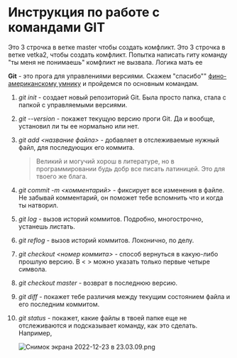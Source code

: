 # Инструкция по работе с командами GIT

Это 3 строчка в ветке master чтобы создать комфликт. 
Это 3 строчка в ветке vetka2, чтобы создать комфликт. Попытка написать гиту команду "ты меня не понимаешь" комфликт не вызвала. Логика мать ее

**Git** - это прога для управлениями версиями. Скажем "спасибо"" [фино-американскому умнику](https://ru.wikipedia.org/wiki/%D0%A2%D0%BE%D1%80%D0%B2%D0%B0%D0%BB%D1%8C%D0%B4%D1%81,_%D0%9B%D0%B8%D0%BD%D1%83%D1%81) и пройдемся по основным командам.

1. *git init* - создает новый репозиторий Git. Была просто папка, стала с папкой с управляемыми версиями.

2. *git --version* - покажет текущую версию проги Git. Да и вообще, установил ли ты ее нормально или нет.

3. *git add* *<название файла>* - добавляет в отслеживаемые нужный файл, для последующих его коммита.
   
   > Великий и могучий хорош в литературе, но в программировании будь добр все писать латиницей. Это для твоего же блага.

4. *git commit -m <комментарий>* - фиксирует все изменения в файле. Не забывай комментарий, он поможет тебе вспомнить что и когда ты натворил.

5. *git log* - вызов историй коммитов. Подробно, многострочно, устанешь листать.

6. *git reflog* - вызов историй коммитов. Локонично, по делу.

7. *git checkout <номер коммита>* - способ вернуться в какую-либо прошлую версию. В < > можно указать только первые четыре символа.

8. *git checkout master* - возврат в последнюю версию. 

9. *git diff* - покажет тебе различия между текущим состоянием файла и его последним коммитом.

10. *git status* - покажет, какие файлы в твоей папке еще не отслеживаются и подсказывает команду, как это сделать. Например, 
    
    ![Снимок экрана 2022-12-23 в 23.03.09.png](/Users/brusman/Desktop/Снимок%20экрана%202022-12-23%20в%2023.03.09.png)
